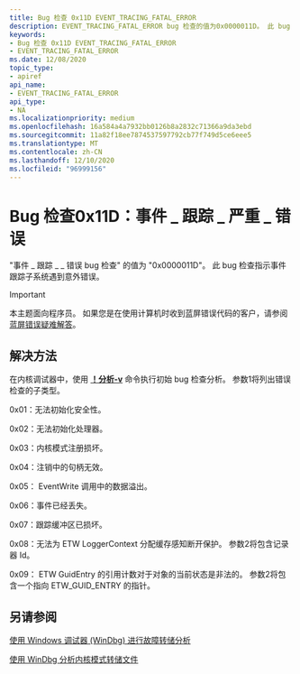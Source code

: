 ```yaml
---
title: Bug 检查 0x11D EVENT_TRACING_FATAL_ERROR
description: EVENT_TRACING_FATAL_ERROR bug 检查的值为0x0000011D。 此 bug 检查指示事件跟踪子系统遇到意外错误。
keywords:
- Bug 检查 0x11D EVENT_TRACING_FATAL_ERROR
- EVENT_TRACING_FATAL_ERROR
ms.date: 12/08/2020
topic_type:
- apiref
api_name:
- EVENT_TRACING_FATAL_ERROR
api_type:
- NA
ms.localizationpriority: medium
ms.openlocfilehash: 16a584a4a7932bb0126b8a2832c71366a9da3ebd
ms.sourcegitcommit: 11a82f18ee7874537597792cb77f749d5ce6eee5
ms.translationtype: MT
ms.contentlocale: zh-CN
ms.lasthandoff: 12/10/2020
ms.locfileid: "96999156"
---
```

# <a name="bug-check-0x11d-event_tracing_fatal_error"></a>Bug 检查0x11D：事件 \_ 跟踪 \_ 严重 \_ 错误

"事件 \_ 跟踪 \_ \_ 错误 bug 检查" 的值为 "0x0000011D"。 此 bug 检查指示事件跟踪子系统遇到意外错误。

> [!IMPORTANT]
> 本主题面向程序员。 如果您是在使用计算机时收到蓝屏错误代码的客户，请参阅[蓝屏错误疑难解答](https://www.windows.com/stopcode)。

## <a name="resolution"></a>解决方法

在内核调试器中，使用 [**！分析-v**](-analyze.md) 命令执行初始 bug 检查分析。 参数1将列出错误检查的子类型。

0x01：无法初始化安全性。

0x02：无法初始化处理器。

0x03：内核模式注册损坏。

0x04：注销中的句柄无效。

0x05： EventWrite 调用中的数据溢出。

0x06：事件已经丢失。

0x07：跟踪缓冲区已损坏。

0x08：无法为 ETW LoggerContext 分配缓存感知断开保护。 参数2将包含记录器 Id。

0x09： ETW GuidEntry 的引用计数对于对象的当前状态是非法的。 参数2将包含一个指向 ETW_GUID_ENTRY 的指针。


## <a name="see-also"></a>另请参阅

[使用 Windows 调试器 (WinDbg) 进行故障转储分析](crash-dump-files.md)

[使用 WinDbg 分析内核模式转储文件](analyzing-a-kernel-mode-dump-file-with-windbg.md)
